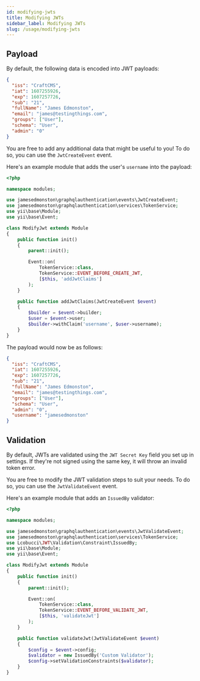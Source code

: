 ```yaml
---
id: modifying-jwts
title: Modifying JWTs
sidebar_label: Modifying JWTs
slug: /usage/modifying-jwts
---
```


## Payload

By default, the following data is encoded into JWT payloads:

```json
{
  "iss": "CraftCMS",
  "iat": 1607255926,
  "exp": 1607257726,
  "sub": "21",
  "fullName": "James Edmonston",
  "email": "james@testingthings.com",
  "groups": ["User"],
  "schema": "User",
  "admin": "0"
}
```

You are free to add any additional data that might be useful to you! To do so, you can use the `JwtCreateEvent` event.

Here's an example module that adds the user's `username` into the payload:

```php
<?php

namespace modules;

use jamesedmonston\graphqlauthentication\events\JwtCreateEvent;
use jamesedmonston\graphqlauthentication\services\TokenService;
use yii\base\Module;
use yii\base\Event;

class ModifyJwt extends Module
{
    public function init()
    {
        parent::init();

        Event::on(
            TokenService::class,
            TokenService::EVENT_BEFORE_CREATE_JWT,
            [$this, 'addJwtClaims']
        );
    }

    public function addJwtClaims(JwtCreateEvent $event)
    {
        $builder = $event->builder;
        $user = $event->user;
        $builder->withClaim('username', $user->username);
    }
}
```

The payload would now be as follows:

```json
{
  "iss": "CraftCMS",
  "iat": 1607255926,
  "exp": 1607257726,
  "sub": "21",
  "fullName": "James Edmonston",
  "email": "james@testingthings.com",
  "groups": ["User"],
  "schema": "User",
  "admin": "0",
  "username": "jamesedmonston"
}
```

## Validation

By default, JWTs are validated using the `JWT Secret Key` field you set up in settings. If they're not signed using the same key, it will throw an invalid token error.

You are free to modify the JWT validation steps to suit your needs. To do so, you can use the `JwtValidateEvent` event.

Here's an example module that adds an `IssuedBy` validator:

```php
<?php

namespace modules;

use jamesedmonston\graphqlauthentication\events\JwtValidateEvent;
use jamesedmonston\graphqlauthentication\services\TokenService;
use Lcobucci\JWT\Validation\Constraint\IssuedBy;
use yii\base\Module;
use yii\base\Event;

class ModifyJwt extends Module
{
    public function init()
    {
        parent::init();

        Event::on(
            TokenService::class,
            TokenService::EVENT_BEFORE_VALIDATE_JWT,
            [$this, 'validateJwt']
        );
    }

    public function validateJwt(JwtValidateEvent $event)
    {
        $config = $event->config;
        $validator = new IssuedBy('Custom Validator');
        $config->setValidationConstraints($validator);
    }
}
```
